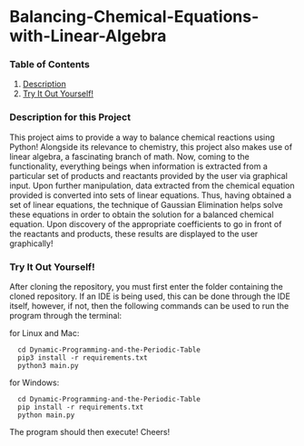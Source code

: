 # Balancing-Chemical-Equations-with-Linear-Algebra

### Table of Contents
1. [Description](#motivation-and-description-for-this-project)
2. [Try It Out Yourself!](#try-it-out-yourself)
 
### Description for this Project

This project aims to provide a way to balance chemical reactions using Python! Alongside its relevance to chemistry, this project also makes use of linear algebra, a fascinating branch of math. Now, coming to the functionality, everything beings when information is extracted from a particular set of products and reactants provided by the user via graphical input. Upon further manipulation, data extracted from the chemical equation provided is converted into sets of linear equations. Thus, having obtained a set of linear equations, the technique of Gaussian Elimination helps solve these equations in order to obtain the solution for a balanced chemical equation. Upon discovery of the appropriate coefficients to go in front of the reactants and products, these results are displayed to the user graphically!
 
### Try It Out Yourself!

After cloning the repository, you must first enter the folder containing
the cloned repository. If an IDE is being used, this can be done through
the IDE itself, however, if not, then the following commands can be used
to run the program through the terminal:  

for Linux and Mac:
```
  cd Dynamic-Programming-and-the-Periodic-Table
  pip3 install -r requirements.txt
  python3 main.py    
```

for Windows:
```
  cd Dynamic-Programming-and-the-Periodic-Table
  pip install -r requirements.txt
  python main.py
```

The program should then execute! Cheers!
